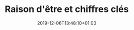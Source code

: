 ---
title: Raison d'être et chiffres clés
date: 2019-12-06T13:48:10+01:00
layout: chiffres
menu:
  main:
    parent: asso
    weight: 1
illu: /img/page-mission/illu-mission.svg
intro:
  first: "Cacher sa protection dans sa manche, se moquer d’une tâche de sang sur un jean, employer des euphémismes, ne pas avoir accès à des protections, sont autant d’habitudes qui prouvent que les règles demeurent encore un sujet extrêmement tabou. Aujourd’hui encore, les règles et leurs conséquences sur la vie et la santé de millions de femmes restent un impensé collectif, cela ne peut pas durer."
origine:
  title: Origine
  text_first: "Créée en 2015 par Tara Heuzé-Sarmini, Règles Élémentaires est la première association française de lutte contre la précarité menstruelle et le tabou des règles. 
  Notre mission : permettre à toutes les personnes de vivre leurs règles dans de bonnes conditions et faire qu’avoir ses règles ne soit plus un frein dans leur quotidien."
  text_second: "Pour cela, nous avons débuté par la collecte de protections périodiques pour les redistribuer aux personnes qui en ont besoin. Mais il fallait aller plus loin et combattre le tabou, c’est pourquoi nous avons développé des actions concrètes de sensibilisation avec des interventions dans les écoles pour donner de l’information là où elle est encore absente et pourtant nécessaire. Petit à petit, nous avons fait entrer les règles dans le débat public, que ce soit à travers des mobilisations politiques, des événements, des grandes campagnes de sensibilisation… Bref, nous agissons concrètement pour <b>#changerlesregles</b> !"
english_button: "Who are we ? EN presentation"
precarite:
  title: "La précarité menstruelle, c’est quoi ?"
  text: "C'est une situation vécue par toute personne qui éprouve des difficultés financières à disposer de suffisamment de protections périodiques pour se protéger correctement pendant ses règles."
  chiffre_title: "En France, 4 000 000 de femmes sont victimes de précarité menstruelle*"
  chiffre_text: "Ce manque d’accès aux protections peut bien sûr provoquer de graves troubles physiques : démangeaisons, infections, syndrome du choc toxique pouvant occasionner la mort. Cette situation a aussi un fort impact psychologique (perte de confiance en soi) et des répercussions sociales (incapacité à aller travailler ou étudier, notamment)"
tabou:
  title: "À quel point c’est tabou les règles ?"
  text: "Pourtant les conséquences sont bien réelles : Précarité menstruelle, méconnaissances (sur son corps, sur le fonctionnement des règles…), errance médicale, traitements inadaptés, discriminations, humiliations….<br/>
  Ce tabou se renforce encore plus à l’école où ⅓ des jeunes ont déjà subi des humiliations, ou en entreprise où il est quasiment impossible de trouver des protections périodiques alors même que les règles sont par nature difficilement prévisibles. "
  chiffre_title: "1 Français·e sur 2 pense que les règles sont taboues"
study:
  - number: 30%
    text: "30% des femmes en France ont été confrontées à la précarité menstruelle*"
  - number: 30%
    text: "30% des femmes ont déjà manqué le travail à cause de leurs règles**"
  - number: 80%
    text: "80% des Français·es estiment que la précarité menstruelle est un sujet de santé publique**"
  - number: 60%
    text: "60% des répondant·es n’ont reçu aucun enseignement formel à propos des règles**"
  - number: 80%
    text: "80% des jeunes filles sont stressées d’avoir leurs règles à l’école***"
  - number: 53%
    text: "53% des jeunes filles ont déjà manqué l’école à cause de leurs règles***"
study_source: "** (source : enquête règles et tabou, Règles Élémentaires x OpinionWay, Mai 2022)"
study_source2: "* (source : enquête précarité menstruelle, Règles Élémentaires x OpinionWay, Mars 2023)"
study_source3: "*** (source : enquête règles et école, Règles Élémentaires x OpinionWay, Octobre 2023)"
study_title: "Nos études avec Opinion Way"
study_text: "Pour que les règles soient un sujet de santé publique !"
study_button: "Consulter l'enquête règles et tabou"
study_button2: "Consulter l'enquête précarité menstruelle"
study_button3: "Consulter l'enquête règles et école"
numbers:
  title: Notre impact
  content: "Depuis la création de l'association en novembre 2015 :" 
  cards:
    - number: "+ de 24M"
      img: /img/page-mission/carte.svg
      desc: de protections collectées et redistribuées
    - number: "3 300 000"
      img: /img/page-mission/rond-protections.svg
      desc: mois de règles couverts
    - number: "+ de 3 000"
      img: /img/page-mission/illu_obtenir_une_boite.svg
      desc: collectes organisées partout en France
    - number: "+ de 1300"
      img: /img/page-mission/partenariat.svg
      desc: partenaires associatifs sur tout le territoire
    - number: "10 000"
      img: /img/page-mission/sensibilisation.svg
      desc: personnes sensibilisées lors de nos ateliers ou événements
parlons:
  title: "Notre plateforme d’éducation menstruelle Parlons Règles"
  content: >
    C’est le site que nous avons lancé pour diffuser de l’information vérifiée au sujet des règles. Vous y retrouverez des vidéos, un tchatbot nommé Timi, un espace parents et un espace relais éduactifs.
  button:
    link: "https://www.parlonsregles.fr/"
    text: Voir la plateforme
  illu: /img/page-chiffres/parlons-regles.png
rapport:
  title: "Notre Rapport d’Activité 2023"
  content: >
    Et pour avoir des informations plus détaillées sur notre impact, on vous propose de consulter notre dernier rapport d’activité !
  button:
    link: "/asso/rapport_2023"
    text: Lire le rapport d'activité
  illu: /img/page-chiffres/ra-2023.png
---